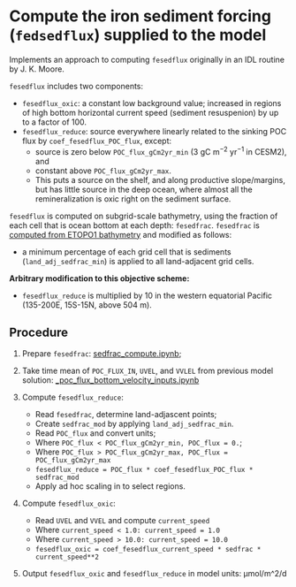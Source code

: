# Compute the iron sediment forcing (`fedsedflux`) supplied to the model

Implements an approach to computing `fesedflux` originally in an IDL routine by J. K. Moore.

`fesedflux` includes two components:
- `fesedflux_oxic`: a constant low background value; increased in regions of high bottom horizontal current speed (sediment resuspenion) by up to a factor of 100.
- `fesedflux_reduce`: source everywhere linearly related to the sinking POC flux by `coef_fesedflux_POC_flux`, except: 
  - source is zero below `POC_flux_gCm2yr_min` (3 gC m$^{-2}$ yr$^{-1}$ in CESM2), and 
  - constant above `POC_flux_gCm2yr_max`.
  - This puts a source on the shelf, and along productive slope/margins, but has little source in the deep ocean, where almost all the remineralization is oxic right on the sediment surface.

`fesedflux` is computed on subgrid-scale bathymetry, using the fraction of each cell that is ocean bottom at each depth: `fesedfrac`. `fesedfrac` is [computed from ETOPO1 bathymetry](notebooks/_sedfrac_compute.ipynb) and modified as follows:
- a minimum percentage of each grid cell that is sediments (`land_adj_sedfrac_min`) is applied to all land-adjacent grid cells.


**Arbitrary modification to this objective scheme:**
- `fesedflux_reduce` is multiplied by 10 in the western equatorial Pacific (135-200E, 15S-15N, above 504 m). 


## Procedure

1. Prepare `fesedfrac`: [sedfrac_compute.ipynb](notebooks/sedfrac_compute.ipynb);

2. Take time mean of `POC_FLUX_IN`, `UVEL`, and `VVLEL` from previous model solution: [_poc_flux_bottom_velocity_inputs.ipynb](notebooks/_poc_flux_bottom_velocity_inputs.ipynb)

3. Compute `fesedflux_reduce`:
   - Read `fesedfrac`, determine land-adjascent points;
   - Create `sedfrac_mod` by applying `land_adj_sedfrac_min`.
   - Read `POC_flux` and convert units; 
   - Where `POC_flux < POC_flux_gCm2yr_min, POC_flux = 0.`;
   - Where `POC_flux > POC_flux_gCm2yr_max, POC_flux = POC_flux_gCm2yr_max`
   - `fesedflux_reduce = POC_flux * coef_fesedflux_POC_flux * sedfrac_mod`
   - Apply ad hoc scaling in to select regions.

4. Compute `fesedflux_oxic`:
   - Read `UVEL` and `VVEL` and compute `current_speed`
   - Where `current_speed < 1.0: current_speed = 1.0`
   - Where `current_speed > 10.0: current_speed = 10.0` 
   - `fesedflux_oxic = coef_fesedflux_current_speed * sedfrac * current_speed**2`
   

5. Output `fesedflux_oxic` and `fesedflux_reduce` in model units: µmol/m^2/d
   
